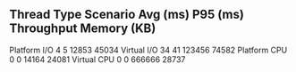 Thread Type  Scenario   Avg (ms)   P95 (ms)   Throughput   Memory (KB)
--------------------------------------------------------------------------------
Platform     I/O        4          5          12853        45034
Virtual      I/O        34         41         123456       74582
Platform     CPU        0          0          14164        24081
Virtual      CPU        0          0          666666       28737
